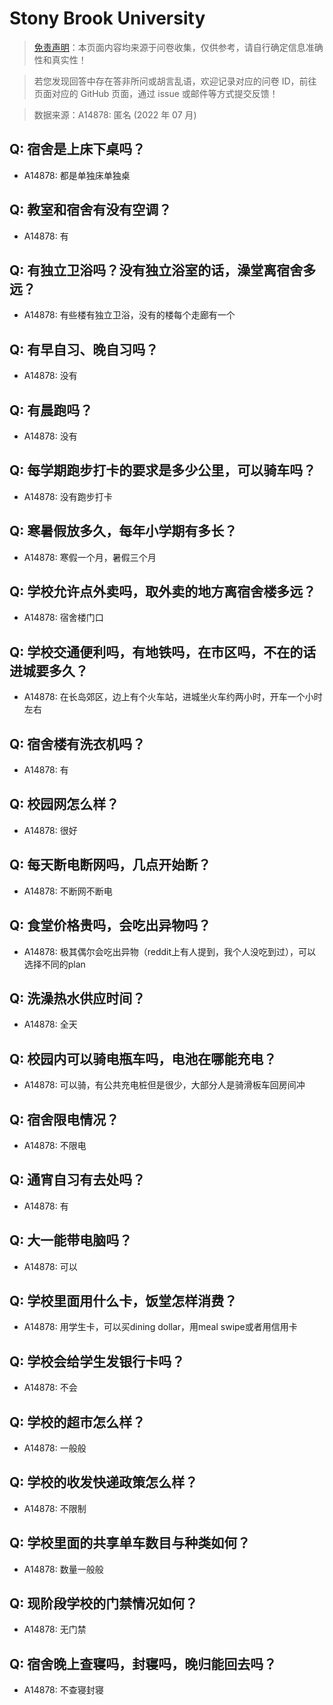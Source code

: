 # Stony Brook University

> [免责声明](https://colleges.chat/#_3)：本页面内容均来源于问卷收集，仅供参考，请自行确定信息准确性和真实性！

> 若您发现回答中存在答非所问或胡言乱语，欢迎记录对应的问卷 ID，前往页面对应的 GitHub 页面，通过 issue 或邮件等方式提交反馈！

> 数据来源：A14878: 匿名 (2022 年 07 月)

## Q: 宿舍是上床下桌吗？

- A14878: 都是单独床单独桌

## Q: 教室和宿舍有没有空调？

- A14878: 有

## Q: 有独立卫浴吗？没有独立浴室的话，澡堂离宿舍多远？

- A14878: 有些楼有独立卫浴，没有的楼每个走廊有一个

## Q: 有早自习、晚自习吗？

- A14878: 没有

## Q: 有晨跑吗？

- A14878: 没有

## Q: 每学期跑步打卡的要求是多少公里，可以骑车吗？

- A14878: 没有跑步打卡

## Q: 寒暑假放多久，每年小学期有多长？

- A14878: 寒假一个月，暑假三个月

## Q: 学校允许点外卖吗，取外卖的地方离宿舍楼多远？

- A14878: 宿舍楼门口

## Q: 学校交通便利吗，有地铁吗，在市区吗，不在的话进城要多久？

- A14878: 在长岛郊区，边上有个火车站，进城坐火车约两小时，开车一个小时左右

## Q: 宿舍楼有洗衣机吗？

- A14878: 有

## Q: 校园网怎么样？

- A14878: 很好

## Q: 每天断电断网吗，几点开始断？

- A14878: 不断网不断电

## Q: 食堂价格贵吗，会吃出异物吗？

- A14878: 极其偶尔会吃出异物（reddit上有人提到，我个人没吃到过），可以选择不同的plan

## Q: 洗澡热水供应时间？

- A14878: 全天

## Q: 校园内可以骑电瓶车吗，电池在哪能充电？

- A14878: 可以骑，有公共充电桩但是很少，大部分人是骑滑板车回房间冲

## Q: 宿舍限电情况？

- A14878: 不限电

## Q: 通宵自习有去处吗？

- A14878: 有

## Q: 大一能带电脑吗？

- A14878: 可以

## Q: 学校里面用什么卡，饭堂怎样消费？

- A14878: 用学生卡，可以买dining dollar，用meal swipe或者用信用卡

## Q: 学校会给学生发银行卡吗？

- A14878: 不会

## Q: 学校的超市怎么样？

- A14878: 一般般

## Q: 学校的收发快递政策怎么样？

- A14878: 不限制

## Q: 学校里面的共享单车数目与种类如何？

- A14878: 数量一般般

## Q: 现阶段学校的门禁情况如何？

- A14878: 无门禁

## Q: 宿舍晚上查寝吗，封寝吗，晚归能回去吗？

- A14878: 不查寝封寝

